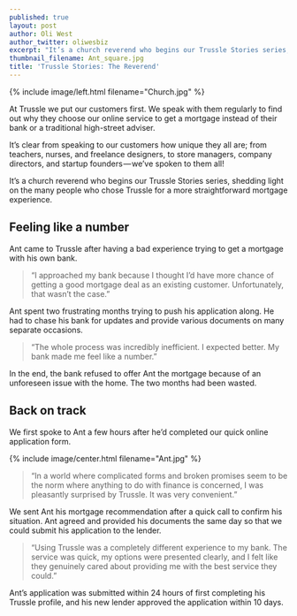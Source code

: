 ```yaml
---
published: true
layout: post
author: Oli West
author_twitter: oliwesbiz
excerpt: "It’s a church reverend who begins our Trussle Stories series, shedding light on the \tmany people who chose Trussle for a more straightforward mortgage experience."
thumbnail_filename: Ant_square.jpg
title: 'Trussle Stories: The Reverend'
---
```

{% include image/left.html filename="Church.jpg" %}

At Trussle we put our customers first. We speak with them regularly to find out why they choose our online service to get a mortgage instead of their bank or a traditional high-street adviser.

It’s clear from speaking to our customers how unique they all are; from teachers, nurses, and freelance designers, to store managers, company directors, and startup founders — we’ve spoken to them all!

It’s a church reverend who begins our Trussle Stories series, shedding light on the many people who chose Trussle for a more straightforward mortgage experience.

## Feeling like a number

Ant came to Trussle after having a bad experience trying to get a mortgage with his own bank.

> “I approached my bank because I thought I’d have more chance of getting a good mortgage deal as an existing customer. Unfortunately, that wasn’t the case.”

Ant spent two frustrating months trying to push his application along. He had to chase his bank for updates and provide various documents on many separate occasions.

>“The whole process was incredibly inefficient. I expected better. My bank made me feel like a number.”

In the end, the bank refused to offer Ant the mortgage because of an unforeseen issue with the home. The two months had been wasted.

## Back on track

We first spoke to Ant a few hours after he’d completed our quick online application form.

{% include image/center.html filename="Ant.jpg" %}

> “In a world where complicated forms and broken promises seem to be the norm where anything to do with finance is concerned, I was pleasantly surprised by Trussle. It was very convenient.”

We sent Ant his mortgage recommendation after a quick call to confirm his situation. Ant agreed and provided his documents the same day so that we could submit his application to the lender.

> “Using Trussle was a completely different experience to my bank. The service was quick, my options were presented clearly, and I felt like they genuinely cared about providing me with the best service they could.”

Ant’s application was submitted within 24 hours of first completing his Trussle profile, and his new lender approved the application within 10 days.


